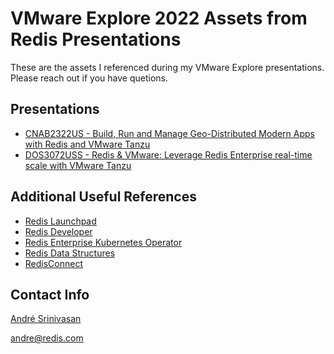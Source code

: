 # VMware Explore 2022 Assets from Redis Presentations

These are the assets I referenced during my VMware Explore presentations. Please reach out if you have quetions.

## Presentations

* [CNAB2322US - Build, Run and Manage Geo-Distributed Modern Apps with Redis and VMware Tanzu](./CNAB2322US_Srinivasan_FINAL_0722.pdf)
* [DOS3072USS - Redis & VMware: Leverage Redis Enterprise real-time scale with VMware Tanzu](./20220729-1%20Redis%20Sponsor%20Session%20VMware%20Explore.pdf)

## Additional Useful References

* [Redis Launchpad](https://launchpad.redis.com/)
* [Redis Developer](https://developer.redis.com/)
* [Redis Enterprise Kubernetes Operator](https://github.com/RedisLabs/redis-enterprise-k8s-docs)
* [Redis Data Structures](https://redis.io/topics/data-types-intro)
* [RedisConnect](https://github.com/RedisLabs-Field-Engineering/RedisCDC)

## Contact Info

[André Srinivasan](https://linkedin.com/in/andresrinivasan)

andre@redis.com
